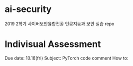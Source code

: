 # ai-security
2019 2학기 사이버보안융합전공 인공지능과 보안 실습 repo

# Indivisual Assessment
Due date: 10.18(fri)
Subject: PyTorch code comment
How to: 
